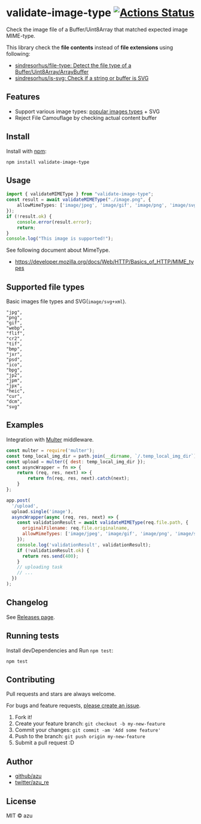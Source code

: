 # validate-image-type [![Actions Status](https://github.com/azu/validate-image-type/workflows/test/badge.svg)](https://github.com/azu/validate-image-type/actions?query=workflow%3A"test")

Check the image file of a Buffer/Uint8Array that matched expected image MIME-type.

This library check the **file contents** instead of **file extensions** using following:

- [sindresorhus/file-type: Detect the file type of a Buffer/Uint8Array/ArrayBuffer](https://github.com/sindresorhus/file-type)
- [sindresorhus/is-svg: Check if a string or buffer is SVG](https://github.com/sindresorhus/is-svg)

## Features

- Support various image types: [popular images types](https://github.com/sindresorhus/image-type#supported-file-types) + SVG
- Reject File Camouflage by checking actual content buffer

## Install

Install with [npm](https://www.npmjs.com/):

    npm install validate-image-type

## Usage

```ts
import { validateMIMEType } from "validate-image-type";
const result = await validateMIMEType("./image.png", {
    allowMimeTypes: ['image/jpeg', 'image/gif', 'image/png', 'image/svg+xml']
});
if (!result.ok) {
    console.error(result.error);
    return;
}
console.log("This image is supported!");
```

See following document about MimeType.

- https://developer.mozilla.org/docs/Web/HTTP/Basics_of_HTTP/MIME_types

## Supported file types 

Basic images file types and SVG(`image/svg+xml`).

    "jpg",
    "png",
    "gif",
    "webp",
    "flif",
    "cr2",
    "tif",
    "bmp",
    "jxr",
    "psd",
    "ico",
    "bpg",
    "jp2",
    "jpm",
    "jpx",
    "heic",
    "cur",
    "dcm",
    "svg"


## Examples

Integration with [Multer](https://github.com/expressjs/multer) middleware.

```js
const multer = require('multer');
const temp_local_img_dir = path.join(__dirname, `/.temp_local_img_dir`);
const upload = multer({ dest: temp_local_img_dir });
const asyncWrapper = fn => {
    return (req, res, next) => {
        return fn(req, res, next).catch(next);
    }
};

app.post(
  '/upload',
  upload.single('image'), 
  asyncWrapper(async (req, res, next) => {
    const validationResult = await validateMIMEType(req.file.path, {
      originalFilename: req.file.originalname,
      allowMimeTypes: ['image/jpeg', 'image/gif', 'image/png', 'image/svg+xml'],
    });
    console.log('validationResult', validationResult);
    if (!validationResult.ok) {
      return res.send(400);
    }
    // uploading task
    // ...
  })
);
```

## Changelog

See [Releases page](https://github.com/azu/validate-image-type/releases).

## Running tests

Install devDependencies and Run `npm test`:

    npm test

## Contributing

Pull requests and stars are always welcome.

For bugs and feature requests, [please create an issue](https://github.com/azu/validate-image-type/issues).

1. Fork it!
2. Create your feature branch: `git checkout -b my-new-feature`
3. Commit your changes: `git commit -am 'Add some feature'`
4. Push to the branch: `git push origin my-new-feature`
5. Submit a pull request :D

## Author

- [github/azu](https://github.com/azu)
- [twitter/azu_re](https://twitter.com/azu_re)

## License

MIT © azu
